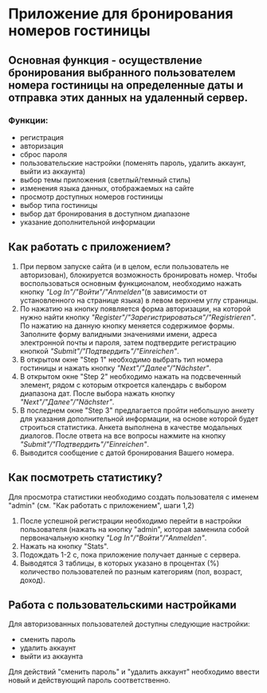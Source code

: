 # Приложение для бронирования номеров гостиницы

## Основная функция - осуществление бронирования выбранного пользователем номера гостиницы на определенные даты и отправка этих данных на удаленный сервер.

### Функции:

- регистрация
- авторизация
- сброс пароля
- пользовательские настройки (поменять пароль, удалить аккаунт, выйти из аккаунта)
- выбор темы приложения (светлый/темный стиль)
- изменения языка данных, отображаемых на сайте
- просмотр доступных номеров гостиницы
- выбор типа гостиницы
- выбор дат бронирования в доступном диапазоне
- указание дополнительной информации


## Как работать с приложением?

1. При первом запуске сайта (и в целом, если пользователь не авторизован), блокируется возможность бронировать номер.
Чтобы воспользоваться основным функционалом, необходимо нажать кнопку *"Log In"/"Войти"/"Anmelden"*(в зависимости от установленного на странице языка) в левом верхнем углу страницы. 
2. По нажатию на кнопку появляется форма авторизации, на которой нужно найти кнопку *"Register"/"Зарегистрироваться"/"Registrieren"*. По нажатию на данную кнопку меняется содержимое формы. Заполните форму валидными значениями имени, адреса электронной почты и пароля, затем подтвердите регистрацию кнопкой *"Submit"/"Подтвердить"/"Einreichen"*.
3. В открытом окне "Step 1" необходимо выбрать тип номера гостиницы и нажать кнопку *"Next"/"Далее"/"Nächster"*.
4.  В открытом окне "Step 2" необходимо нажать на подсвеченный элемент, рядом с которым откроется календарь с выбором диапазона дат. После выбора нажать кнопку *"Next"/"Далее"/"Nächster"*.
5. В последнем окне "Step 3" предлагается пройти небольшую анкету для указания дополнительной информации, на основе которой будет строиться статистика. Анкета выполнена в качестве модальных диалогов. После ответа на все вопросы нажмите на кнопку  *"Submit"/"Подтвердить"/"Einreichen"*.
6. Выводится сообщение с датой бронирования Вашего номера.

## Как посмотреть статистику?

Для просмотра статистики необходимо создать пользователя с именем "admin" (см. "Как работать с приложением", шаги 1,2)

1. После успешной регистрации необходимо перейти в настройки пользователя (нажать на кнопку "admin", которая заменила собой первоначальную кнопку *"Log In"/"Войти"/"Anmelden"*.
2. Нажать на кнопку "Stats".
3. Подождать 1-2 с, пока приложение получает данные с сервера.
4. Выводятся 3 таблицы, в которых указано в процентах (%) количество пользователей по разным категориям (пол, возраст, доход).

## Работа с пользовательскими настройками

Для авторизованных пользователей доступны следующие настройки: 
- сменить пароль
- удалить аккаунт
- выйти из аккаунта

Для действий "сменить пароль" и "удалить аккаунт" необходимо ввести новый и действующий пароль соответственно.
